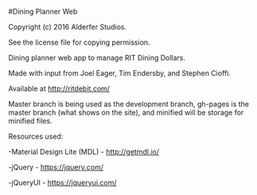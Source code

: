 #Dining Planner Web

Copyright (c) 2016 Alderfer Studios.

See the license file for copying permission.

Dining planner web app to manage RIT Dining Dollars.

Made with input from Joel Eager, Tim Endersby, and Stephen Cioffi.

Available at http://ritdebit.com/

Master branch is being used as the development branch, gh-pages is the master branch (what shows on the site), and
minified will be storage for minified files.

Resources used:

-Material Design Lite (MDL) - http://getmdl.io/

-jQuery - https://jquery.com/

-jQueryUI - https://jqueryui.com/